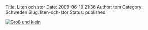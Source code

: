 Title: Liten och stor
Date: 2009-06-19 21:36
Author: tom
Category: Schweden
Slug: liten-och-stor
Status: published

[![Groß und
klein](http://www.fiket.de/pic/litenostor_s.jpg "Groß und klein")](http://www.fiket.de/pic/litenostor_l.jpg)

